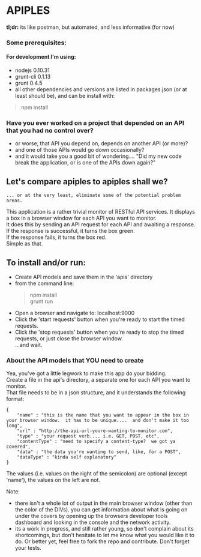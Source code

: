 APIPLES
=======
<b>tl;dr:</b> its like postman, but automated, and less informative (for now)

### Some prerequisites:  
#### For development I'm using:  
- nodejs 0.10.31  
- grunt-cli 0.1.13  
- grunt 0.4.5  
- all other dependencies and versions are listed in packages.json (or at least should be), and can be install with:
>npm install  


### Have you ever worked on a project that depended on an API that you had no control over?
- or worse, that API you depend on, depends on another API (or more)?  
- and one of those APIs would go down occasionally?  
- and it would take you a good bit of wondering.... "Did my new code break the application, or is one of the APIs down again?"  

Let's compare apiples to apiples shall we?
------------------------------------------
    ... or at the very least, eliminate some of the potential problem areas.

This application is a rather trivial monitor of RESTful API services.
It displays a box in a browser window for each API you want to monitor.  
It does this by sending an API request for each API and awaiting a response.  
If the response is successful, it turns the box green.  
If the response fails, it turns the box red.  
Simple as that.  

## To install and/or run:
- Create API models and save them in the 'apis' directory
- from the command line:  
  > npm install  
  > grunt run  
- Open a browser and navigate to: localhost:9000   
- Click the 'start requests' button when you're ready to start the timed requests.  
- Click the 'stop requests' button when you're ready to stop the timed requests, or just close the browser window.  
...and wait.  



### About the API models that YOU need to create  
Yea, you've got a little legwork to make this app do your bidding.  
Create a file in the api's directory, a separate one for each API you want to monitor.  
That file needs to be in a json structure, and it understands the following format:  

    {
        "name" : "this is the name that you want to appear in the box in your browser window.  it has to be unique....  and don't make it too long",
        "url" : "http://the-api-url-youre-wanting-to-monitor.com",
        "type" : "your request verb.... i.e. GET, POST, etc",
        "contentType" : "need to specify a content-type?  we got ya covered",
        "data" : "the data you're wanting to send, like, for a POST",
        "dataType" : "kinda self explanatory"
    }
The values (i.e. values on the right of the semicolon) are optional (except 'name'), the values on the left are not.



Note:
- there isn't a whole lot of output in the main browser window (other than the color of the DIVs).  you can get information about what is going on under the covers by opening up the browsers developer tools dashboard and looking in the console and the network activity.
- its a work in progress, and still rather young, so don't complain about its shortcomings, but don't hesitate to let me know what you would like it to do.  Or better yet, feel free to fork the repo and contribute.  Don't forget your tests. 